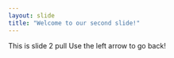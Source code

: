 ```yaml
---
layout: slide
title: "Welcome to our second slide!"
---
```


This is slide 2 pull
Use the left arrow to go back!
